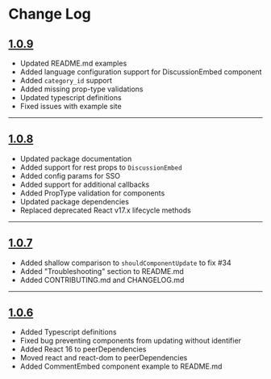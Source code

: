 # Change Log

## [1.0.9](https://github.com/disqus/disqus-react/releases/tag/1.0.9)  
  * Updated README.md examples
  * Added language configuration support for DiscussionEmbed component
  * Added `category_id` support
  * Added missing prop-type validations
  * Updated typescript definitions
  * Fixed issues with example site

----

## [1.0.8](https://github.com/disqus/disqus-react/releases/tag/1.0.8)  
  * Updated package documentation
  * Added support for rest props to `DiscussionEmbed`
  * Added config params for SSO
  * Added support for additional callbacks
  * Added PropType validation for components
  * Updated package dependencies
  * Replaced deprecated React v17.x lifecycle methods

----

## [1.0.7](https://github.com/disqus/disqus-react/releases/tag/1.0.7)  
  * Added shallow comparison to `shouldComponentUpdate` to fix #34
  * Added "Troubleshooting" section to README.md
  * Added CONTRIBUTING.md and CHANGELOG.md

----

## [1.0.6](https://github.com/disqus/disqus-react/releases/tag/1.0.6)  
  * Added Typescript definitions
  * Fixed bug preventing components from updating without identifier
  * Added React 16 to peerDependencies
  * Moved react and react-dom to peerDependencies
  * Added CommentEmbed component example to README.md

